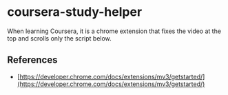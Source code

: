 # coursera-study-helper

When learning Coursera, it is a chrome extension that fixes the video at the top and scrolls only the script below.

## References

- [https://developer.chrome.com/docs/extensions/mv3/getstarted/](https://developer.chrome.com/docs/extensions/mv3/getstarted/)
